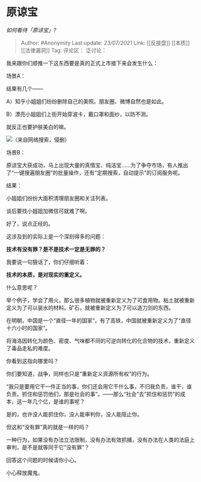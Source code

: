 # 原谅宝
*如何看待「原谅宝」?*

> Author: #Anonymity
> Last update: *23/07/2021*
> Link: [[反接盘]] [[本质]] [[法律漏洞]]
> Tag:
> 评论区：
> 泛讨论：

我来跟你们顺推一下这东西要是真的正式上市接下来会发生什么：

场景A：

结果有几个——

A）知乎小姐姐们纷纷删除自己的美照。朋友圈、微博自然也是如此。

B）漂亮小姐姐们上街开始穿波卡，戴口罩和面纱，以防不测。

就反正也要护肤美白的嘛。

![](https://pic1.zhimg.com/50/v2-500ec3de8970b06b77ccc56381c3c725_hd.jpg?source=1940ef5c)（来自网络搜索，侵删）

场景B：

原谅宝大获成功，马上出现大量的真情宝、纯洁宝……为了争夺市场，有人推出了“一键搜遍朋友圈”的批量操作，还有“定期搜索，自动提示”的订阅服务呢。

结果：

小姐姐们纷纷大面积清理朋友圈和关注列表。

谈后要找小姐姐加微信可就难了啊。

好了，说点正经的。

这涉及到的实际上是一个深刻得多的问题：

**技术有没有罪？是不是技术一定是无罪的？**

我要说一句狠话了，你们仔细听着：

**技术的本质，是对现实的重定义。**

什么意思呢？

举个例子，学会了用火，那么很多植物就被重新定义为了可食用物。粘土就被重新定义为了可以装水的材料。矿石，就被重新定义为了可以造刀剑的东西。

在明朝，中国是一个“直径一年的国家”，有了高铁，中国就被重新定义为了“直径十六小时的国家”。

将海洛因转化为颜色、密度、气味都不同的可逆向转化的化合物的技术，重新定义了毒品走私的难度。

你看到这指向哪里吗？

你们要知道，战争，同样也只是“重新定义资源所有权”的行为。

“我只是要用它干一件正当的事，你们还会用它干什么事，不归我负责，谁干，谁负责。抓住和惩罚他们，那是社会的事”。——那么“社会”去“抓住和惩罚”的成本，这一年几个亿，是谁的事呢？

是的，也许没人能抓住你，没人能审判你，没人能阻止你。

但这和“没有罪”真的就是一样的吗？

一种行为，如果没有办法立法限制，没有办法有效抓捕，没有办法在人类的法庭上审判，是不是就等同于它“没有罪”？

回答这个问题的时候请你小心。

小心释放魔鬼。
